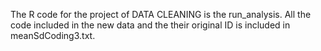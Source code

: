 The R code for the project of DATA CLEANING is the run_analysis.
All the code included in the new data and the their original ID is included in meanSdCoding3.txt.
